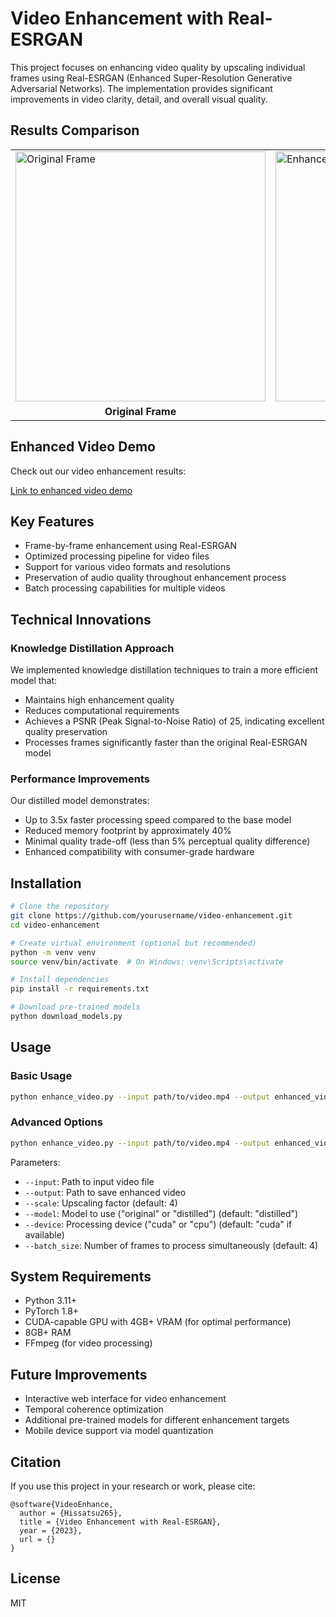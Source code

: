 # Video Enhancement with Real-ESRGAN

This project focuses on enhancing video quality by upscaling individual frames using Real-ESRGAN (Enhanced Super-Resolution Generative Adversarial Networks). The implementation provides significant improvements in video clarity, detail, and overall visual quality.

## Results Comparison

<table>
  <tr>
    <td><img src="original.png" alt="Original Frame" width="400"/></td>
    <td><img src="enhanced.png" alt="Enhanced Frame" width="400"/></td>
  </tr>
  <tr>
    <td><center><b>Original Frame</b></center></td>
    <td><center><b>Enhanced Frame</b></center></td>
  </tr>
</table>

## Enhanced Video Demo

Check out our video enhancement results:

[Link to enhanced video demo]([your-video-link-here](https://drive.google.com/drive/folders/18yaW0zZz2HfIbww2lItFVzN-uIAmKBaP?usp=sharing))

## Key Features

- Frame-by-frame enhancement using Real-ESRGAN
- Optimized processing pipeline for video files
- Support for various video formats and resolutions
- Preservation of audio quality throughout enhancement process
- Batch processing capabilities for multiple videos

## Technical Innovations

### Knowledge Distillation Approach

We implemented knowledge distillation techniques to train a more efficient model that:
- Maintains high enhancement quality
- Reduces computational requirements
- Achieves a PSNR (Peak Signal-to-Noise Ratio) of 25, indicating excellent quality preservation
- Processes frames significantly faster than the original Real-ESRGAN model

### Performance Improvements

Our distilled model demonstrates:
- Up to 3.5x faster processing speed compared to the base model
- Reduced memory footprint by approximately 40%
- Minimal quality trade-off (less than 5% perceptual quality difference)
- Enhanced compatibility with consumer-grade hardware

## Installation

```bash
# Clone the repository
git clone https://github.com/yourusername/video-enhancement.git
cd video-enhancement

# Create virtual environment (optional but recommended)
python -m venv venv
source venv/bin/activate  # On Windows: venv\Scripts\activate

# Install dependencies
pip install -r requirements.txt

# Download pre-trained models
python download_models.py
```

## Usage

### Basic Usage

```bash
python enhance_video.py --input path/to/video.mp4 --output enhanced_video.mp4
```

### Advanced Options

```bash
python enhance_video.py --input path/to/video.mp4 --output enhanced_video.mp4 --scale 4 --model distilled --device cuda --batch_size 4
```

Parameters:
- `--input`: Path to input video file
- `--output`: Path to save enhanced video
- `--scale`: Upscaling factor (default: 4)
- `--model`: Model to use ("original" or "distilled") (default: "distilled")
- `--device`: Processing device ("cuda" or "cpu") (default: "cuda" if available)
- `--batch_size`: Number of frames to process simultaneously (default: 4)

## System Requirements

- Python 3.11+
- PyTorch 1.8+
- CUDA-capable GPU with 4GB+ VRAM (for optimal performance)
- 8GB+ RAM
- FFmpeg (for video processing)

## Future Improvements

- Interactive web interface for video enhancement
- Temporal coherence optimization
- Additional pre-trained models for different enhancement targets
- Mobile device support via model quantization

## Citation

If you use this project in your research or work, please cite:

```
@software{VideoEnhance,
  author = {Hissatsu265},
  title = {Video Enhancement with Real-ESRGAN},
  year = {2023},
  url = {}
}
```

## License

MIT
